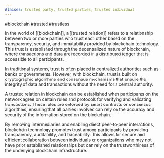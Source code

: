 ```yaml
---
Alaises: trusted party, trusted parties, trusted individual
---
```

#blockchain #trusted #trustless

In the world of [[blockchain]], a [[trusted relation]] refers to a relationship between two or more parties who trust each other based on the transparency, security, and immutability provided by blockchain technology. This trust is established through the decentralized nature of blockchain, where transactions and data are recorded in a distributed ledger that is accessible to all participants.

In traditional systems, trust is often placed in centralized authorities such as banks or governments. However, with blockchain, trust is built on cryptographic algorithms and consensus mechanisms that ensure the integrity of data and transactions without the need for a central authority.

A trusted relation in blockchain can be established when participants on the network agree on certain rules and protocols for verifying and validating transactions. These rules are enforced by smart contracts or consensus algorithms, ensuring that all parties involved can rely on the accuracy and security of the information stored on the blockchain.

By removing intermediaries and enabling direct peer-to-peer interactions, blockchain technology promotes trust among participants by providing transparency, auditability, and traceability. This allows for secure and efficient collaboration between individuals or organizations who may not have prior established relationships but can rely on the trustworthiness of the underlying blockchain infrastructure.
